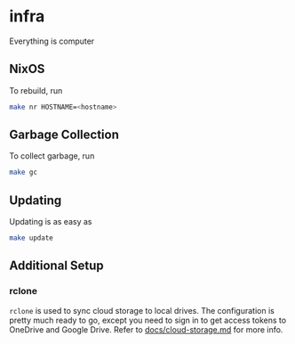 # infra

Everything is computer

## NixOS

To rebuild, run

```bash
make nr HOSTNAME=<hostname>
```

## Garbage Collection

To collect garbage, run

```bash
make gc
```

## Updating

Updating is as easy as

```bash
make update
```

## Additional Setup

### rclone

`rclone` is used to sync cloud storage to local drives. The configuration is pretty much ready to go, except you need to sign in to get access tokens to OneDrive and Google Drive.
Refer to [docs/cloud-storage.md](./docs/cloud-storage.md) for more info.
